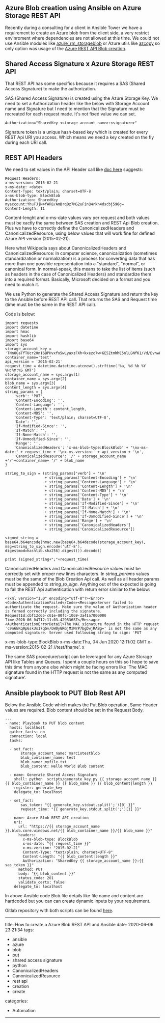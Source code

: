 ## Azure Blob creation using Ansible on Azure Storage REST API
Recently during a consulting for a client in Ansible Tower we have a requirement to create an Azure blob from the client side, a very restrict envinroment where dependencies are not allowed at this time. We could not use Ansible modules like [azure_rm_storageblob](https://docs.ansible.com/ansible/latest/modules/azure_rm_storageblob_module.html) or Azure utils like [azcopy](https://docs.microsoft.com/en-us/azure/storage/common/storage-ref-azcopy-copy) so only option was usage of the [Azure REST API Blob creation](https://docs.microsoft.com/en-us/rest/api/storageservices/put-blob). 

## Shared Access Signature x Azure Storage REST API

That REST API has some specifics because it requires a SAS (Shared Access Signature) to make the authorization.

SAS (Shared Access Signature) is created using the Azure Storage Key. We need to set a Authorization header like the below with Storage Account name and Signature but I need to mention that the Signature must be recreated for each request made. It's not fixed value we can set.   
```
Authorization="SharedKey <storage account name>:<signature>"  
```
Signature token is a unique hash-based key which is created for every REST Api URI you access. Which means we need a key created on the fly during each URI call. 

## REST API Headers

We need to set values in the API Header call like [doc here](https://docs.microsoft.com/en-us/rest/api/storageservices/put-blob) suggests:
```
Request Headers:  
x-ms-version: 2015-02-21  
x-ms-date: <date>  
Content-Type: text/plain; charset=UTF-8  
x-ms-blob-type: BlockBlob  
Authorization: SharedKey myaccount:YhuFJjN4fAR8/AmBrqBz7MG2uFinQ4rkh4dscbj598g=  
Content-Length: 11 
```
Content-lenght and x-ms-date values vary per request and both values must be xactly the same between SAS creation and  REST Api Blob creation. Plus we have to correctly define the CanonicalizedHeaders and CanonicalizedResource, using below values that will work fine for defined Azure API version (2015-02-21).

Here what Wikipedia says about CanonicalizedHeaders and CanonicalizedResource:
In computer science, canonicalization (sometimes standardization or normalization) is a process for converting data that has more than one possible representation into a "standard", "normal", or canonical form. In normal-speak, this means to take the list of items (such as headers in the case of Canonicalized Headers) and standardize them into a required format. Basically, Microsoft decided on a format and you need to match it.

We use Python to generate the Shared Access Signature and return the key to the Ansible before REST API call. That returns the SAS and Request time (time must be the same in the REST API call).

Code is below:
```
import requests
import datetime
import hmac
import hashlib
import base64
import sys
storage_account_key = 'TNn8GaTfTUcr20n16BPHvxfo5wLyaxzFXh+kxezc7w+GE5ZtmhhE5nlLGNfK1/Vd/Evnw8iErx/VTEh0It7KPQ=='
container_name='test'
api_version = '2015-02-21'
request_time = datetime.datetime.utcnow().strftime('%a, %d %b %Y %H:%M:%S GMT')
storage_account_name = sys.argv[1]
container_name = sys.argv[2]
blob_name = sys.argv[3]
content_length = sys.argv[4]
string_params = {
    'verb': 'PUT',
    'Content-Encoding': '',
    'Content-Language': '',
    'Content-Length': content_length,
    'Content-MD5': '',
    'Content-Type': 'text/plain; charset=UTF-8',
    'Date': '',
    'If-Modified-Since': '',
    'If-Match': '',
    'If-None-Match': '',
    'If-Unmodified-Since': '',
    'Range': '',
    'CanonicalizedHeaders': 'x-ms-blob-type:BlockBlob' + '\nx-ms-date:' + request_time + '\nx-ms-version:' + api_version + '\n',
    'CanonicalizedResource': '/' + storage_account_name +'/'+container_name+ '/' + blob_name
}

string_to_sign = (string_params['verb'] + '\n' 
                  + string_params['Content-Encoding'] + '\n'
                  + string_params['Content-Language'] + '\n'
                  + string_params['Content-Length'] + '\n'
                  + string_params['Content-MD5'] + '\n' 
                  + string_params['Content-Type'] + '\n' 
                  + string_params['Date'] + '\n' 
                  + string_params['If-Modified-Since'] + '\n'
                  + string_params['If-Match'] + '\n'
                  + string_params['If-None-Match'] + '\n'
                  + string_params['If-Unmodified-Since'] + '\n'
                  + string_params['Range'] + '\n'
                  + string_params['CanonicalizedHeaders']
                  + string_params['CanonicalizedResource'])

signed_string = base64.b64encode(hmac.new(base64.b64decode(storage_account_key), msg=string_to_sign.encode('utf-8'), digestmod=hashlib.sha256).digest()).decode()

print (signed_string+";"+request_time)
```
CanonicalizedHeaders and CanonicalizedResource values must be correctly set with proper new lines characters. In <em>string_params</em> values must be the same of the Blob Creation Api call.  As well as all header params must be appended to <em>string_to_sign</em>. Anything out of the expected is going to fail the REST Api authentication with return error similar to the  below:

```
<?xml version="1.0" encoding="utf-8"?><Error><Code>AuthenticationFailed</Code><Message>Server failed to authenticate the request. Make sure the value of Authorization header is formed correctly including the signature.
RequestId:cbf12c65-c01e-00fc-1069-3a41a7000000
Time:2020-06-04T12:11:03.4295368Z</Message><AuthenticationErrorDetail>The MAC signature found in the HTTP request 'c9n6EKq9p6skUs17qGv/bW0yGRGjMzMrP7bgDwjRABg=' is not the same as any computed signature. Server used following string to sign: 'PUT
```





x-ms-blob-type:BlockBlob
x-ms-date:Thu, 04 Jun 2020 12:11:02 GMT
x-ms-version:2015-02-21
/<mystorageaccount>/test/fname'.</AuthenticationErrorDetail></Error>
x


The same SAS procedure/script can be leveraged for any Azure Storage API like Tables and Queues. I spent a couple hours on this so I hope to save this time from anyone else which might be facing errors like 'The MAC signature found in the HTTP request is not the same as any computed signature'.

## Ansible playbook to PUT Blob Rest API

Below the Ansible Code which makes the Put Blob operation. Same Header values are required. Blob content should be set in the Request Body.
```
---
- name: Playbook to PUT blob content
  hosts: localhost
  gather_facts: no
  connection: local
  tasks:

  - set_fact:
       storage_account_name: marciotestblob
       blob_container_name: test
       blob_name: myfile.txt
       blob_content: Hello World Blob content

  - name: Generate Shared Access Signature
    shell: python  scripts/generate_key.py {{ storage_account_name }} {{ blob_container_name }} {{ blob_name }} {{ blob_content|length }}
    register: generate_key
    delegate_to: localhost

  - set_fact:
       sas_token: "{{ generate_key.stdout.split(';')[0] }}"
       request_time: "{{ generate_key.stdout.split(';')[1] }}"

  - name: Azure Blob REST API creation
    uri: 
      url: "https://{{ storage_account_name }}.blob.core.windows.net/{{ blob_container_name }}/{{ blob_name }}"
      headers: 
        x-ms-blob-type: BlockBlob
        x-ms-date: "{{ request_time }}"
        x-ms-version: "2015-02-21"
        Content-Type: "text/plain; charset=UTF-8"
        Content-Length: "{{ blob_content|length }}"
        Authorization: "SharedKey {{ storage_account_name }}:{{ sas_token }}"
      method: PUT
      body: "{{ blob_content }}"
      status_code: 201
      validate_certs: false
    delegate_to: localhost
```
In above Ansible code Blob file details like file name and content are hardcoded but you can can create dynamic inputs by your requirement.

Gitlab repository with both scripts can be found [here](https://github.com/mvitor/azure/tree/master/ansible).

---
title: How to create a Azure Blob REST API and Ansible
date: 2020-06-06 23:21:34
tags:
  - ansible
  - azure
  - blob
  - put 
  - shared access signature
  - python 
  - CanonicalizedHeaders 
  - CanonicalizedResource 
  - rest api
  - creation
  - create 

categories:
  - Automation
---
